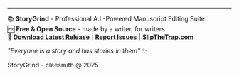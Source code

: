 ---

📚 **StoryGrind** - Professional A.I.-Powered Manuscript Editing Suite  
🆓 **Free & Open Source** - made by a writer, for writers  
🔗 **[Download Latest Release](https://github.com/cleesmith/storygrind/releases)** | **[Report Issues](https://github.com/cleesmith/storygrind/issues)** | **[SlipTheTrap.com](https://slipthetrap.com)**

*"Everyone is a story and has stories in them"* ✨

StoryGrind - cleesmith @ 2025
